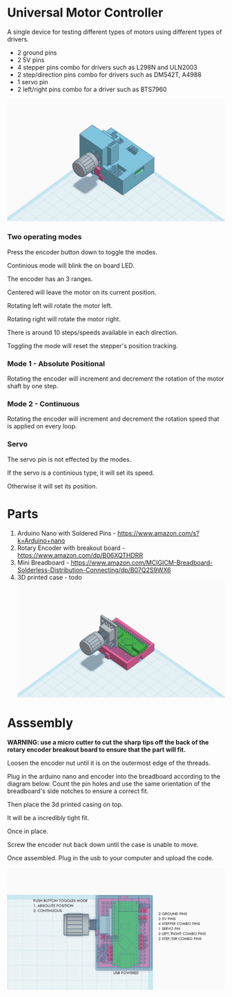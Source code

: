 # Universal Motor Controller
A single device for testing different types of motors 
using different types of drivers.


* 2 ground pins
* 2 5V pins
* 4 stepper pins combo for drivers such as L298N and ULN2003
* 2 step/direction pins combo for drivers such as DM542T, A4988
* 1 servo pin
* 2 left/right pins combo for a driver such as BTS7960



![cased](images/cased.jpg)


### **Two operating modes**

Press the encoder button down to toggle the modes.

Continious mode will blink the on board LED.

The encoder has an 3 ranges. 

Centered will leave the motor on its current position.

Rotating left will rotate the motor left.

Rotating right will rotate the motor right.

There is around 10 steps/speeds available in each direction.

Toggling the mode will reset the stepper's position tracking.


### **Mode 1 - Absolute Positional**

Rotating the encoder will increment and decrement the rotation of the motor shaft by one step.

### **Mode 2 - Continuous**

Rotating the encoder will increment and decrement the rotation speed that is applied on every loop.

### **Servo**

The servo pin is not effected by the modes. 

If the servo is a continious type, it will set its speed. 

Otherwise it will set its position.



# Parts
1. Arduino Nano with Soldered Pins - https://www.amazon.com/s?k=Arduino+nano
2. Rotary Encoder with breakout board - https://www.amazon.com/dp/B06XQTHDRR
3. Mini Breadboard - https://www.amazon.com/MCIGICM-Breadboard-Solderless-Distribution-Connecting/dp/B07Q2S9WX6
4. 3D printed case - todo
![cased](images/uncased.jpg)


# Asssembly

**WARNING: use a micro cutter to cut the sharp tips off the back of the rotary encoder breakout board to ensure that the part will fit.**

Loosen the encoder nut until it is on the outermost edge of the threads.

Plug in the arduino nano and encoder into the breadboard according to the diagram below.
Count the pin holes and use the same orientation of the breadboard's side notches to ensure a correct fit.

Then place the 3d printed casing on top. 

It will be a incredibly tight fit.

Once in place. 

Screw the encoder nut back down until the case is unable to move.

Once assembled. Plug in the usb to your computer and upload the code.

![top](images/top.jpg)
